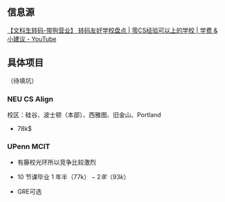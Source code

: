 ## 信息源

[【文科生转码-带狗营业】 转码友好学校盘点 | 零CS经验可以上的学校 | 学费 & 小建议 - YouTube](https://www.youtube.com/watch?v=XVZIyP1B2x4&t=172s)



## 具体项目

（待填坑）

### NEU CS Align

校区：硅谷、波士顿（本部）、西雅图、旧金山、Portland

- 78k$

### UPenn MCIT

- 有藤校光环所以竞争比较激烈

- 10 节课毕业 1 年半（77k$）-2 年（93k$）	
- GRE可选
